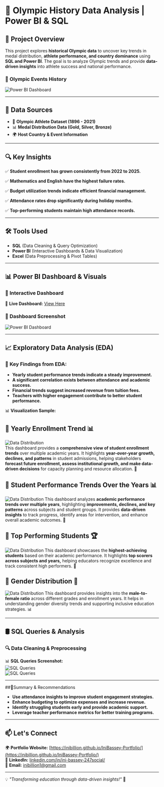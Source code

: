 # 🏅 Olympic History Data Analysis | Power BI & SQL  

## 📌 Project Overview 
This project explores **historical Olympic data** to uncover key trends in medal distribution, **athlete performance, and country dominance** using **SQL and Power BI**.
The goal is to analyze Olympic trends and provide **data-driven insights** into athlete success and national performance.  

### 📸 **Olympic Events History**  
![Power BI Dashboard](https://github.com/Inibillion/Olympic-History/blob/main/Olympic%20canva.png)

---

## 📂 Data Sources  
- 🏅 **Olympic Athlete Dataset (1896 - 2021)**
- 📊 **Medal Distribution Data (Gold, Silver, Bronze)**  
- 🌍 **Host Country & Event Information**  

---

## 🔍 Key Insights 
✅ **Student enrollment has grown consistently from 2022 to 2025.**

✅ **Mathematics and English have the highest failure rates.** 

✅ **Budget utilization trends indicate efficient financial management.**

✅ **Attendance rates drop significantly during holiday months.** 

✅ **Top-performing students maintain high attendance records.**   

---

## 🛠 Tools Used  
- **SQL** (Data Cleaning & Query Optimization)  
- **Power BI** (Interactive Dashboards & Data Visualization)  
- **Excel** (Data Preprocessing & Pivot Tables)  

---

## 📊 Power BI Dashboard & Visuals  
### 📌 **Interactive Dashboard**  
🔗 **Live Dashboard:** [View Here](https://yourpowerbidashboard.com)  

### 📸 **Dashboard Screenshot**  
![Power BI Dashboard](https://github.com/Inibillion/Recbini-Academy-/blob/main/Recbini%20School%20pix%201.png)  

---

## 📈 Exploratory Data Analysis (EDA)    
### 🔹 **Key Findings from EDA:**  
- **Yearly student performance trends indicate a steady improvement.**
- **A significant correlation exists between attendance and academic success.**
- **Financial trends suggest increased revenue from tuition fees.**
- **Teachers with higher engagement contribute to better student performance.**  

📊 **Visualization Sample:**

## 📌 Yearly Enrollment Trend 📊
![Data Distribution](https://github.com/Inibillion/Recbini-Academy-/blob/main/yearly%20enroll%20trend.png)  
This dashboard provides a **comprehensive view of student enrollment trends** over multiple academic years. It highlights **year-over-year growth, declines, and patterns** in student admissions, helping stakeholders **forecast future enrollment, assess institutional growth, and make data-driven decisions** for capacity planning and resource allocation. 🚀 

## 📌 Student Performance Trends Over the Years 📊
![Data Distribution](https://github.com/Inibillion/Recbini-Academy-/blob/main/line%20RB.png)
This dashboard analyzes **academic performance trends over multiple years**, highlighting **improvements, declines, and key patterns** across subjects and student groups. It provides **data-driven insights** to track progress, identify areas for intervention, and enhance overall academic outcomes. 🚀 

## 📌 Top Performing Students 🏆
![Data Distribution](https://github.com/Inibillion/Recbini-Academy-/blob/main/Bar%20chat%20RB.png)
This dashboard showcases the **highest-achieving students** based on their academic performance. It highlights **top scorers across subjects and years,** helping educators recognize excellence and track consistent high performers. 🚀

## 📌 Gender Distribution 👥 
![Data Distribution](https://github.com/Inibillion/Recbini-Academy-/blob/main/Pie%20chat%20RB.png)
This dashboard provides insights into the **male-to-female ratio** across different grades and enrollment years. It helps in understanding gender diversity trends and supporting inclusive education strategies. 📊 

---

## 🛢️ SQL Queries & Analysis  
### **🔍 Data Cleaning & Preprocessing**  

📊 **SQL Queries Screenshot:**  
![SQL Queries](https://github.com/Inibillion/Recbini-Academy-/blob/main/RB%20SQL.png)  
![SQL Queries](https://github.com/Inibillion/Recbini-Academy-/blob/main/RB%20SQL%201.png) 


---

##📌Summary & Recommendations
- **Use attendance insights to improve student engagement strategies.**
- **Enhance budgeting to optimize expenses and increase revenue.**
- **Identify struggling students early and provide academic support.**
- **Leverage teacher performance metrics for better training programs.**  

---

## 📫 **Let's Connect**
🌍 **Portfolio Website:** [https://inibillion.github.io/IniBassey-Portfolio/](https://inibillion.github.io/IniBassey-Portfolio/)  
🔗 **LinkedIn:** [linkedin.com/in/ini-bassey-247social/](https://www.linkedin.com/in/ini-bassey-247social/)  
📩 **Email:** [inibillion1@gmail.com](https://mail.google.com/mail/u/0/#inbox)

---

💡 *"Transforming education through data-driven insights!"* 🚀 
